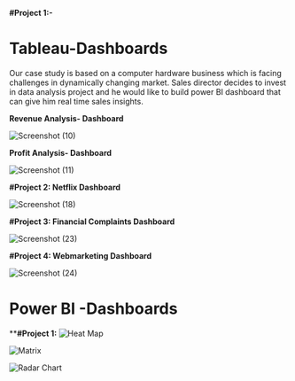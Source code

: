 **#Project 1:-**

# Tableau-Dashboards
Our case study is based on a computer hardware business which is facing challenges in dynamically changing market. Sales director decides to invest in data analysis project and he would like to build power BI dashboard that can give him real time sales insights.

**Revenue Analysis- Dashboard**

![Screenshot (10)](https://github.com/aarsh121/Tableau-Dashboards/assets/51901455/5360829c-0182-4a62-bbc5-4e8f05d50c00)

**Profit Analysis- Dashboard**

![Screenshot (11)](https://github.com/aarsh121/Tableau-Dashboards/assets/51901455/e65910af-dfe0-4af0-972f-e1582e7d95d0)


**#Project 2: 
Netflix Dashboard**


![Screenshot (18)](https://github.com/aarsh121/Tableau-Dashboards/assets/51901455/86eb8b84-2a49-4e3b-ae4b-323724ba3a3f)


**#Project 3: 
Financial Complaints Dashboard**

![Screenshot (23)](https://github.com/aarsh121/Tableau-Dashboards/assets/51901455/bf88ab6f-3d6f-4dbb-bb03-6d85888c3f1a)


**#Project 4: 
Webmarketing Dashboard**

![Screenshot (24)](https://github.com/aarsh121/Tableau-Dashboards/assets/51901455/e7f52520-4304-40f2-8c39-59c520081258)


# Power BI -Dashboards

****#Project 1:** 
![Heat Map](https://github.com/aarsh121/Tableau-Dashboards/assets/51901455/df17d72e-1790-43ea-9b8d-a717482ba9a8)


![Matrix](https://github.com/aarsh121/Tableau-Dashboards/assets/51901455/67d78a5f-c6bd-45e0-9c7e-81dc9d00d1f4)


![Radar Chart](https://github.com/aarsh121/Tableau-Dashboards/assets/51901455/5af539b8-ffb3-40a6-b2c4-794bcd8927ae)
